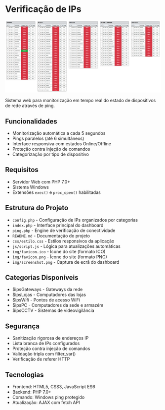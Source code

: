 # Verificação de IPs

![Web Monitor](img/screenshot.png)

Sistema web para monitorização em tempo real do estado de dispositivos de rede através de ping.

## Funcionalidades

- Monitorização automática a cada 5 segundos
- Pings paralelos (até 6 simultâneos)
- Interface responsiva com estados Online/Offline
- Proteção contra injeção de comandos
- Categorização por tipo de dispositivo

## Requisitos

- Servidor Web com PHP 7.0+
- Sistema Windows
- Extensões `exec()` e `proc_open()` habilitadas

## Estrutura do Projeto

- `config.php` - Configuração de IPs organizados por categorias
- `index.php` - Interface principal do dashboard
- `ping.php` - Engine de verificação de conectividade
- `README.md` - Documentação do projeto
- `css/estilo.css` - Estilos responsivos da aplicação
- `js/script.js` - Lógica para atualizações automáticas
- `img/favicon.ico` - Ícone do site (formato ICO)
- `img/favicon.png` - Ícone do site (formato PNG)
- `img/screenshot.png` - Captura de ecrã do dashboard

## Categorias Disponíveis

- $ipsGateways - Gateways da rede
- $ipsLojas - Computadores das lojas
- $ipsWifi - Pontos de acesso WiFi
- $ipsPC - Computadores da sede e armazém
- $ipsCCTV - Sistemas de videovigilância

## Segurança

- Sanitização rigorosa de endereços IP
- Lista branca de IPs configurados
- Proteção contra injeção de comandos
- Validação tripla com filter_var()
- Verificação de referer HTTP

## Tecnologias

- Frontend: HTML5, CSS3, JavaScript ES6
- Backend: PHP 7.0+
- Comando: Windows ping protegido
- Atualização: AJAX com fetch API